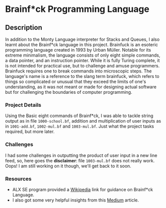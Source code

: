 # Brainf*ck Programming Language
## Description
In addition to the Monty Language interpreter for Stacks and Queues,
I also learnt about the Brainf*ck language in this project. 
Brainfuck is an esoteric programming language created in 1993 by Urban Müller.
Notable for its extreme minimalism, the language consists of only eight simple commands, a data pointer, and an instruction pointer. While it is fully Turing complete, it is not intended for practical use, but to challenge and amuse programmers. Brainfuck requires one to break commands into microscopic steps.
The language's name is a reference to the slang term brainfuck, which refers to things so complicated or unusual that they exceed the limits of one's understanding, as it was not meant or made for designing actual software but for challenging the boundaries of computer programming.

### Project Details
Using the Basic eight commands of Brainf*ck, I was able to tackle string output as in file `1000-school.bf`, addition and multiplication of user inputs as in `1001-add.bf`, `1002-mul.bf` and `1003-mul.bf`. Just what the project tasks required, but more later.

### Challenges
I had some challenges in outputting the product of user input in a new line feed, so, here goes the **disclaimer**: file `1003-mul.bf` does not really work. Oops!
I am still working on it though, we'll get back to it soon.

### Resources
- ALX SE program provided a [Wikipedia](https://en.wikipedia.org/wiki/Brainfuck) link for guidance on Brainf*ck Language.
- I also got some very helpful insights from this [Medium](https://saketupadhyay.medium.com/how-to-code-in-brainf-ck-without-losing-your-mind-6a8fd67b36b4) article.
